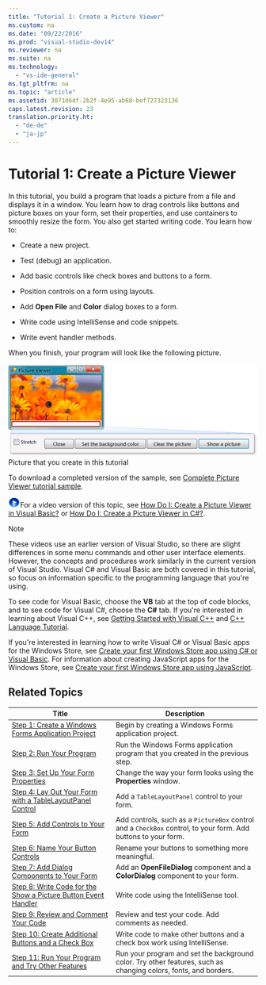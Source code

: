 ```yaml
---
title: "Tutorial 1: Create a Picture Viewer"
ms.custom: na
ms.date: "09/22/2016"
ms.prod: "visual-studio-dev14"
ms.reviewer: na
ms.suite: na
ms.technology: 
  - "vs-ide-general"
ms.tgt_pltfrm: na
ms.topic: "article"
ms.assetid: 3071d6df-2b2f-4e95-ab68-bef727323136
caps.latest.revision: 23
translation.priority.ht: 
  - "de-de"
  - "ja-jp"
---
```

# Tutorial 1: Create a Picture Viewer
In this tutorial, you build a program that loads a picture from a file and displays it in a window. You learn how to drag controls like buttons and picture boxes on your form, set their properties, and use containers to smoothly resize the form. You also get started writing code. You learn how to:  
  
-   Create a new project.  
  
-   Test (debug) an application.  
  
-   Add basic controls like check boxes and buttons to a form.  
  
-   Position controls on a form using layouts.  
  
-   Add **Open File** and **Color** dialog boxes to a form.  
  
-   Write code using IntelliSense and code snippets.  
  
-   Write event handler methods.  
  
 When you finish, your program will look like the following picture.  
  
 ![Picture that you create in this tutorial](../vs140/media/express_pictureviewerdone.png "Express_PictureViewerDone")  
Picture that you create in this tutorial  
  
 To download a completed version of the sample, see [Complete Picture Viewer tutorial sample](http://code.msdn.microsoft.com/Complete-Picture-Viewer-7d91d3a8).  
  
 ![link to video](../vs140/media/playvideo.gif "PlayVideo")For a video version of this topic, see [How Do I: Create a Picture Viewer in Visual Basic?](http://go.microsoft.com/fwlink/?LinkId=205207) or [How Do I: Create a Picture Viewer in C#?](http://go.microsoft.com/fwlink/?LinkId=205198).  
  
> [!NOTE]
>  These videos use an earlier version of Visual Studio, so there are slight differences in some menu commands and other user interface elements. However, the concepts and procedures work similarly in the current version of Visual Studio. Visual C# and Visual Basic are both covered in this tutorial, so focus on information specific to the programming language that you're using.  
>   
>  To see code for Visual Basic, choose the **VB** tab at the top of code blocks, and to see code for Visual C#, choose the **C#** tab. If you're interested in learning about Visual C++, see [Getting Started with Visual C++](../vs140/getting-started-with-visual-c---in-visual-studio-2015.md) and [C++ Language Tutorial](http://www.cplusplus.com/doc/tutorial/).  
>   
>  If you're interested in learning how to write Visual C# or Visual Basic apps for the Windows Store, see [Create your first Windows Store app using C# or Visual Basic](http://msdn.microsoft.com/library/windows/apps/hh974581.aspx). For information about creating JavaScript apps for the Windows Store, see [Create your first Windows Store app using JavaScript](http://msdn.microsoft.com/library/windows/apps/br211385.aspx).  
  
## Related Topics  
  
|Title|Description|  
|-----------|-----------------|  
|[Step 1: Create a Windows Forms Application Project](../vs140/step-1--create-a-windows-forms-application-project.md)|Begin by creating a Windows Forms application project.|  
|[Step 2: Run Your Program](../vs140/step-2--run-your-program.md)|Run the Windows Forms application program that you created in the previous step.|  
|[Step 3: Set Up Your Form Properties](../vs140/step-3--set-your-form-properties.md)|Change the way your form looks using the **Properties** window.|  
|[Step 4: Lay Out Your Form with a TableLayoutPanel Control](../vs140/step-4--lay-out-your-form-with-a-tablelayoutpanel-control.md)|Add a `TableLayoutPanel` control to your form.|  
|[Step 5: Add Controls to Your Form](../vs140/step-5--add-controls-to-your-form.md)|Add controls, such as a `PictureBox` control and a `CheckBox` control, to your form. Add buttons to your form.|  
|[Step 6: Name Your Button Controls](../vs140/step-6--name-your-button-controls.md)|Rename your buttons to something more meaningful.|  
|[Step 7: Add Dialog Components to Your Form](../vs140/step-7--add-dialog-components-to-your-form.md)|Add an **OpenFileDialog** component and a **ColorDialog** component to your form.|  
|[Step 8: Write Code for the Show a Picture Button Event Handler](../vs140/step-8--write-code-for-the-show-a-picture-button-event-handler.md)|Write code using the IntelliSense tool.|  
|[Step 9: Review and Comment Your Code](../vs140/step-9--review--comment--and-test-your-code.md)|Review and test your code. Add comments as needed.|  
|[Step 10: Create Additional Buttons and a Check Box](../vs140/step-10--write-code-for-additional-buttons-and-a-check-box.md)|Write code to make other buttons and a check box work using IntelliSense.|  
|[Step 11: Run Your Program and Try Other Features](../vs140/step-11--run-your-program-and-try-other-features.md)|Run your program and set the background color. Try other features, such as changing colors, fonts, and borders.|